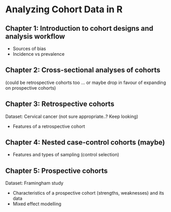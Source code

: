 # Analyzing Cohort Data in R

## Chapter 1: Introduction to cohort designs and analysis workflow

* Sources of bias
* Incidence vs prevalence

## Chapter 2: Cross-sectional analyses of cohorts

(could be retrospective cohorts too ... or maybe drop in favour of expanding on 
prospective cohorts)

## Chapter 3: Retrospective cohorts

Dataset: Cervical cancer (not sure appropriate..? Keep looking)

* Features of a retrospective cohort

## Chapter 4: Nested case-control cohorts (maybe)

* Features and types of sampling (control selection)

## Chapter 5: Prospective cohorts

Dataset: Framingham study

* Characteristics of a prospective cohort (strengths, weaknesses) and its data
* Mixed effect modelling

